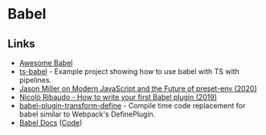 # Babel

## Links

* [Awesome Babel](https://github.com/babel/awesome-babel)
* [ts-babel](https://github.com/andy-hanson/ts-babel) - Example project showing how to use babel with TS with pipelines.
* [Jason Miller on Modern JavaScript and the Future of preset-env \(2020\)](https://overcast.fm/+S2WFIV_5Y)
* [Nicolò Ribaudo - How to write your first Babel plugin \(2019\)](https://www.youtube.com/watch?v=UeVq_U5obnE)
* [babel-plugin-transform-define](https://github.com/FormidableLabs/babel-plugin-transform-define) - Compile time code replacement for babel similar to Webpack's DefinePlugin.
* [Babel Docs](https://babeljs.io/docs/en/index.html) \([Code](https://github.com/babel/website)\)

